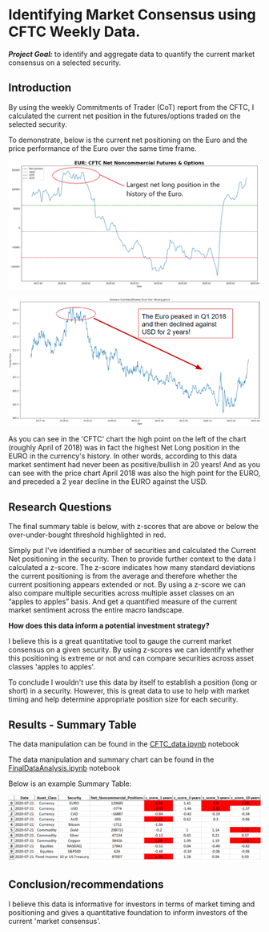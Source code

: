 # Identifying Market Consensus using CFTC Weekly Data.
***_Project Goal:_*** to identify and aggregate data to quantify the current market consensus on a selected security. 
## Introduction
By using the weekly Commitments of Trader (CoT) report from the CFTC, I calculated the current net position in the futures/options traded on the selected security.

To demonstrate, below is the current net positioning on the Euro and the price performance of the Euro over the same time frame.

![EURCFTC](Images/EUR_CFTC.png)

![EURprice](Images/EURprice_edit.png)

As you can see in the 'CFTC' chart the high point on the left of the chart (roughly April of 2018) was in fact the highest Net Long position in the EURO in the currency's history. In other words, according to this data market sentiment had never been as positive/bullish in 20 years! And as you can see with the price chart April 2018 was also the high point for the EURO, and preceded a 2 year decline in the EURO against the USD.

## Research Questions

The final summary table is below, with z-scores that are above or below the over-under-bought threshold highlighted in red. 

Simply put I've identified a number of securities and calculated the Current Net positioning in the security. Then to provide further context to the data I calculated a z-score. The z-score indicates how many standard deviations the current positioning is from the average and therefore whether the current positioning appears extended or not. By using a z-score we can also compare multiple securities across multiple asset classes on an “apples to apples” basis. And get a quantified measure of the current market sentiment across the entire macro landscape.


**How does this data inform a potential investment strategy?** 

I believe this is a great quantitative tool to gauge the current market consensus on a given security. By using z-scores we can identify whether this positioning is extreme or not and can compare securities across asset classes 'apples to apples'. 

To conclude I wouldn't use this data by itself to establish a position (long or short) in a security. However, this is great data to use to help with market timing and help determine appropriate position size for each security.


## Results - Summary Table
The data manipulation can be found in the [CFTC_data.ipynb](CFTC_data.ipynb) notebook

The data manipulation and summary chart can be found in the [FinalDataAnalysis.ipynb](FinalDataAnalysis.ipynb) notebook 

Below is an example Summary Table:

![Summarysheet](Images/Summary_table.png)


## Conclusion/recommendations
I believe this data is informative for investors in terms of market timing and positioning and gives a quantitative foundation to inform investors of the current 'market consensus'.